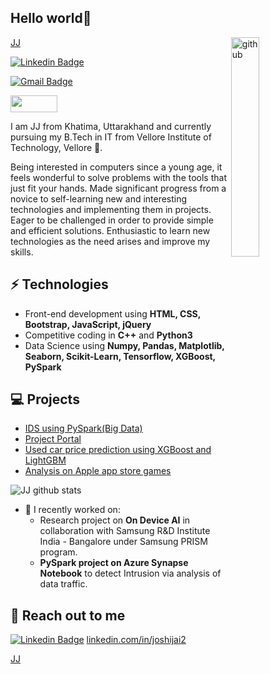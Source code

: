 <h2> Hello world👋</h2>


<img align="right" src="https://media.giphy.com/media/du3J3cXyzhj75IOgvA/giphy.gif" alt="github" width="30%" height="30%">

<!-- <img align="right" alt="GIF" src="https://github.com/VatanaChhorn/VatanaChhorn/blob/master/image_processing20200107-3552-13pkkb4.gif" width="400" height="300" /> -->
[JJ](https://joshijai2.github.io)

[![Linkedin Badge](https://img.shields.io/badge/-Lindkedin-blue?style=flat-square&logo=Linkedin&logoColor=white&link=https://www.linkedin.com/in/joshijai2)](https://www.linkedin.com/in/joshijai2) 

[![Gmail Badge](https://img.shields.io/badge/-Gmail-Red?style=flat-square&logo=Gmail&logoColor=white&link=mailto:joshi.jai232@gmail.com)](mailto:joshi.jai232@gmail.com)

[<img src="https://www.kaggle.com/static/images/site-logo.png" height="26.875px" width="75px">](https://www.kaggle.com/joshijai2)

I am JJ from Khatima, Uttarakhand and currently pursuing my B.Tech in IT from Vellore Institute of Technology, Vellore 🏫.

Being interested in computers since a young age, it feels wonderful to solve problems with the tools that just fit your hands.
Made significant progress from a novice to self-learning new and  interesting technologies and implementing them in projects.
Eager to be challenged in order to provide simple and efficient solutions.
Enthusiastic to  learn new technologies as the need arises and improve my skills.


## ⚡ Technologies 
- Front-end development using **HTML, CSS, Bootstrap, JavaScript, jQuery**
- Competitive coding in **C++** and **Python3**
- Data Science using **Numpy, Pandas, Matplotlib, Seaborn, Scikit-Learn, Tensorflow, XGBoost, PySpark**


## 💻 Projects

- [IDS using PySpark(Big Data)](https://github.com/joshijai2/IDS-using-pyspark)
- [Project Portal](https://joshijai2.github.io/ProjectPortal/)
- [Used car price prediction using XGBoost and LightGBM](https://github.com/joshijai2/Used-Car-Price-Prediction-XGBoost-and-LightGBM)
- [Analysis on Apple app store games](https://github.com/joshijai2/EDA-Apple-App-Store-Games)


![JJ github stats](https://github-readme-stats.vercel.app/api?username=joshijai2&hide=["issues"]&show_icons=true)


- 🔭 I recently worked on:
  - Research project on **On Device AI** in collaboration with Samsung R&D Institute India - Bangalore under Samsung PRISM program.
  - **PySpark project on Azure Synapse Notebook** to detect Intrusion via analysis of data traffic.



## 👋 Reach out to me 
[![Linkedin Badge](https://img.shields.io/badge/-Lindkedin-blue?style=flat-square&logo=Linkedin&logoColor=white&link=https://www.linkedin.com/in/joshijai2)](https://www.linkedin.com/in/joshijai2) [linkedin.com/in/joshijai2](https://www.linkedin.com/in/joshijai2)

[JJ](https://joshijai2.github.io)

<!--

- 🌱 I’m currently learning ...
- 👯 I’m looking to collaborate on ...
- 🤔 I’m looking for help with ...
- 💬 Ask me about ...
- 📫 How to reach me: ...
- 😄 Pronouns: ...
- ⚡ Fun fact: ...
-->
